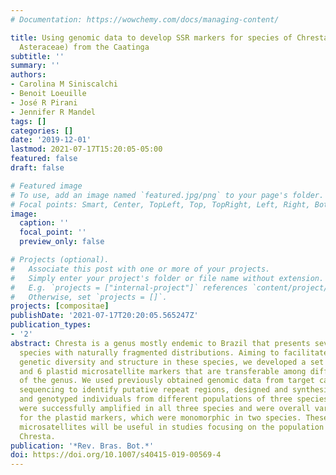 ```yaml
---
# Documentation: https://wowchemy.com/docs/managing-content/

title: Using genomic data to develop SSR markers for species of Chresta (Vernonieae,
  Asteraceae) from the Caatinga
subtitle: ''
summary: ''
authors:
- Carolina M Siniscalchi
- Benoit Loeuille
- José R Pirani
- Jennifer R Mandel
tags: []
categories: []
date: '2019-12-01'
lastmod: 2021-07-17T15:20:05-05:00
featured: false
draft: false

# Featured image
# To use, add an image named `featured.jpg/png` to your page's folder.
# Focal points: Smart, Center, TopLeft, Top, TopRight, Left, Right, BottomLeft, Bottom, BottomRight.
image:
  caption: ''
  focal_point: ''
  preview_only: false

# Projects (optional).
#   Associate this post with one or more of your projects.
#   Simply enter your project's folder or file name without extension.
#   E.g. `projects = ["internal-project"]` references `content/project/deep-learning/index.md`.
#   Otherwise, set `projects = []`.
projects: [compositae]
publishDate: '2021-07-17T20:20:05.565247Z'
publication_types:
- '2'
abstract: Chresta is a genus mostly endemic to Brazil that presents several rupicolous
  species with naturally fragmented distributions. Aiming to facilitate studies about
  genetic diversity and structure in these species, we developed a set of 22 nuclear
  and 6 plastid microsatellite markers that are transferable among different species
  of the genus. We used previously obtained genomic data from target capture and Illumina
  sequencing to identify putative repeat regions, designed and synthesized primers,
  and genotyped individuals from different populations of three species. All loci
  were successfully amplified in all three species and were overall variable, except
  for the plastid markers, which were monomorphic in two species. These newly developed
  microsatellites will be useful in studies focusing on the population genetics of
  Chresta.
publication: '*Rev. Bras. Bot.*'
doi: https://doi.org/10.1007/s40415-019-00569-4
---
```

